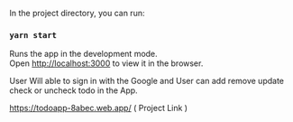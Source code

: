 In the project directory, you can run:

### `yarn start`

Runs the app in the development mode.\
Open [http://localhost:3000](http://localhost:3000) to view it in the browser.


User Will able to sign in with the Google and User can add remove update check or uncheck todo in the App.


https://todoapp-8abec.web.app/  ( Project Link )
